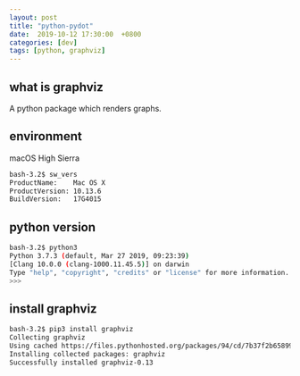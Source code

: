 ```yaml
---
layout: post
title: "python-pydot"
date:  2019-10-12 17:30:00  +0800
categories: [dev]
tags: [python, graphviz]
---
```


## what is graphviz
A python package which renders graphs.

## environment
macOS High Sierra
```bash
bash-3.2$ sw_vers
ProductName:    Mac OS X
ProductVersion: 10.13.6
BuildVersion:   17G4015
```

## python version
```bash
bash-3.2$ python3
Python 3.7.3 (default, Mar 27 2019, 09:23:39) 
[Clang 10.0.0 (clang-1000.11.45.5)] on darwin
Type "help", "copyright", "credits" or "license" for more information.
>>> 
```

## install graphviz
```bash
bash-3.2$ pip3 install graphviz
Collecting graphviz
Using cached https://files.pythonhosted.org/packages/94/cd/7b37f2b658995033879719e1ea4c9f171bf7a14c16b79220bd19f9eda3fe/graphviz-0.13-py2.py3-none-any.whl
Installing collected packages: graphviz
Successfully installed graphviz-0.13
```
